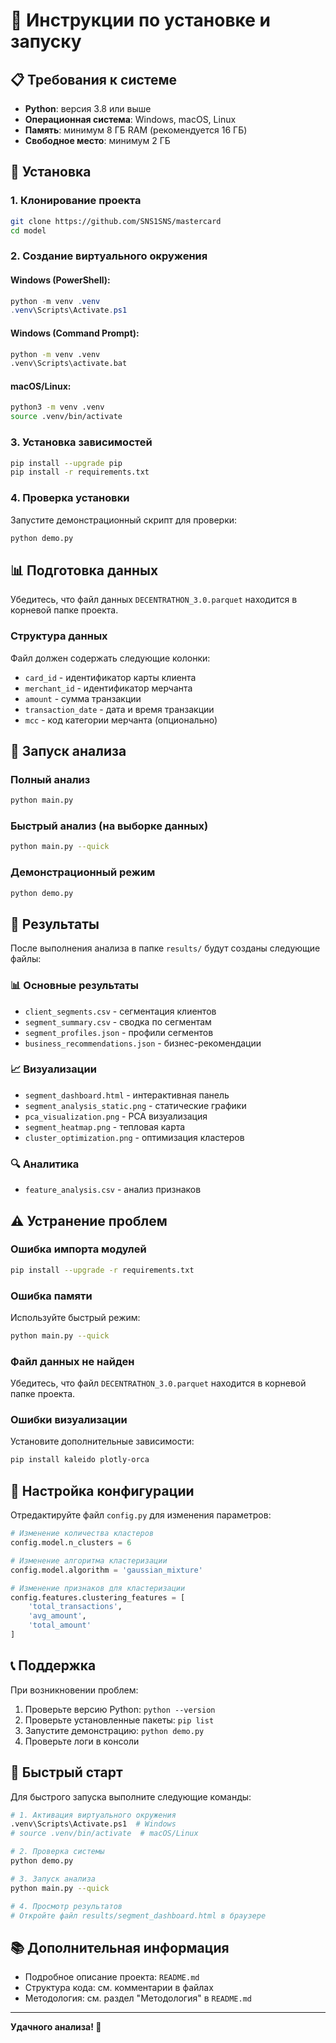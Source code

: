 # 🚀 Инструкции по установке и запуску

## 📋 Требования к системе

- **Python**: версия 3.8 или выше
- **Операционная система**: Windows, macOS, Linux
- **Память**: минимум 8 ГБ RAM (рекомендуется 16 ГБ)
- **Свободное место**: минимум 2 ГБ

## 🔧 Установка

### 1. Клонирование проекта

```bash
git clone https://github.com/SNS1SNS/mastercard
cd model
```

### 2. Создание виртуального окружения

#### Windows (PowerShell):
```powershell
python -m venv .venv
.venv\Scripts\Activate.ps1
```

#### Windows (Command Prompt):
```cmd
python -m venv .venv
.venv\Scripts\activate.bat
```

#### macOS/Linux:
```bash
python3 -m venv .venv
source .venv/bin/activate
```

### 3. Установка зависимостей

```bash
pip install --upgrade pip
pip install -r requirements.txt
```

### 4. Проверка установки

Запустите демонстрационный скрипт для проверки:

```bash
python demo.py
```

## 📊 Подготовка данных

Убедитесь, что файл данных `DECENTRATHON_3.0.parquet` находится в корневой папке проекта.

### Структура данных

Файл должен содержать следующие колонки:
- `card_id` - идентификатор карты клиента
- `merchant_id` - идентификатор мерчанта
- `amount` - сумма транзакции
- `transaction_date` - дата и время транзакции
- `mcc` - код категории мерчанта (опционально)

## 🚀 Запуск анализа

### Полный анализ

```bash
python main.py
```

### Быстрый анализ (на выборке данных)

```bash
python main.py --quick
```

### Демонстрационный режим

```bash
python demo.py
```

## 📁 Результаты

После выполнения анализа в папке `results/` будут созданы следующие файлы:

### 📊 Основные результаты
- `client_segments.csv` - сегментация клиентов
- `segment_summary.csv` - сводка по сегментам
- `segment_profiles.json` - профили сегментов
- `business_recommendations.json` - бизнес-рекомендации

### 📈 Визуализации
- `segment_dashboard.html` - интерактивная панель
- `segment_analysis_static.png` - статические графики
- `pca_visualization.png` - PCA визуализация
- `segment_heatmap.png` - тепловая карта
- `cluster_optimization.png` - оптимизация кластеров

### 🔍 Аналитика
- `feature_analysis.csv` - анализ признаков

## ⚠️ Устранение проблем

### Ошибка импорта модулей

```bash
pip install --upgrade -r requirements.txt
```

### Ошибка памяти

Используйте быстрый режим:
```bash
python main.py --quick
```

### Файл данных не найден

Убедитесь, что файл `DECENTRATHON_3.0.parquet` находится в корневой папке проекта.

### Ошибки визуализации

Установите дополнительные зависимости:
```bash
pip install kaleido plotly-orca
```

## 🔧 Настройка конфигурации

Отредактируйте файл `config.py` для изменения параметров:

```python
# Изменение количества кластеров
config.model.n_clusters = 6

# Изменение алгоритма кластеризации
config.model.algorithm = 'gaussian_mixture'

# Изменение признаков для кластеризации
config.features.clustering_features = [
    'total_transactions',
    'avg_amount',
    'total_amount'
]
```

## 📞 Поддержка

При возникновении проблем:

1. Проверьте версию Python: `python --version`
2. Проверьте установленные пакеты: `pip list`
3. Запустите демонстрацию: `python demo.py`
4. Проверьте логи в консоли

## 🎯 Быстрый старт

Для быстрого запуска выполните следующие команды:

```bash
# 1. Активация виртуального окружения
.venv\Scripts\Activate.ps1  # Windows
# source .venv/bin/activate  # macOS/Linux

# 2. Проверка системы
python demo.py

# 3. Запуск анализа
python main.py --quick

# 4. Просмотр результатов
# Откройте файл results/segment_dashboard.html в браузере
```

## 📚 Дополнительная информация

- Подробное описание проекта: `README.md`
- Структура кода: см. комментарии в файлах
- Методология: см. раздел "Методология" в `README.md`

---

**Удачного анализа! 🎉** 